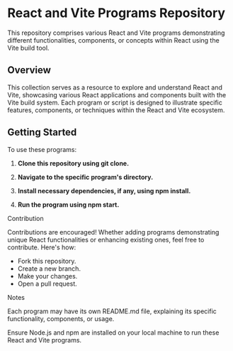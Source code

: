 
# React and Vite Programs Repository

This repository comprises various React and Vite programs demonstrating different functionalities, components, or concepts within React using the Vite build tool.

## Overview

This collection serves as a resource to explore and understand React and Vite, showcasing various React applications and components built with the Vite build system. Each program or script is designed to illustrate specific features, components, or techniques within the React and Vite ecosystem.

## Getting Started

To use these programs:

1. **Clone this repository using git clone.**

2. **Navigate to the specific program's directory.**

3. **Install necessary dependencies, if any, using npm install.**

4. **Run the program using npm start.**

Contribution

Contributions are encouraged! Whether adding programs demonstrating unique React functionalities or enhancing existing ones, feel free to contribute. Here's how:

- Fork this repository.
- Create a new branch.
- Make your changes.
- Open a pull request.

Notes

Each program may have its own README.md file, explaining its specific functionality, components, or usage.

Ensure Node.js and npm are installed on your local machine to run these React and Vite programs.


